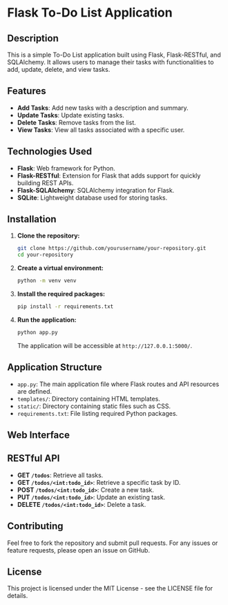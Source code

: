 # Flask To-Do List Application

## Description

This is a simple To-Do List application built using Flask, Flask-RESTful, and SQLAlchemy. It allows users to manage their tasks with functionalities to add, update, delete, and view tasks.

## Features

- **Add Tasks**: Add new tasks with a description and summary.
- **Update Tasks**: Update existing tasks.
- **Delete Tasks**: Remove tasks from the list.
- **View Tasks**: View all tasks associated with a specific user.

## Technologies Used

- **Flask**: Web framework for Python.
- **Flask-RESTful**: Extension for Flask that adds support for quickly building REST APIs.
- **Flask-SQLAlchemy**: SQLAlchemy integration for Flask.
- **SQLite**: Lightweight database used for storing tasks.

## Installation

1. **Clone the repository:**

    ```bash
    git clone https://github.com/yourusername/your-repository.git
    cd your-repository
    ```

2. **Create a virtual environment:**

    ```bash
    python -m venv venv
    ```

2. **Install the required packages:**

    ```bash
    pip install -r requirements.txt
    ```

3. **Run the application:**

    ```bash
    python app.py
    ```

    The application will be accessible at `http://127.0.0.1:5000/`.

## Application Structure

- `app.py`: The main application file where Flask routes and API resources are defined.
- `templates/`: Directory containing HTML templates.
- `static/`: Directory containing static files such as CSS.
- `requirements.txt`: File listing required Python packages.

## Web Interface


## RESTful API

- **GET `/todos`**: Retrieve all tasks.
- **GET `/todos/<int:todo_id>`**: Retrieve a specific task by ID.
- **POST `/todos/<int:todo_id>`**: Create a new task.
- **PUT `/todos/<int:todo_id>`**: Update an existing task.
- **DELETE `/todos/<int:todo_id>`**: Delete a task.

## Contributing

Feel free to fork the repository and submit pull requests. For any issues or feature requests, please open an issue on GitHub.

## License

This project is licensed under the MIT License - see the LICENSE file for details.
